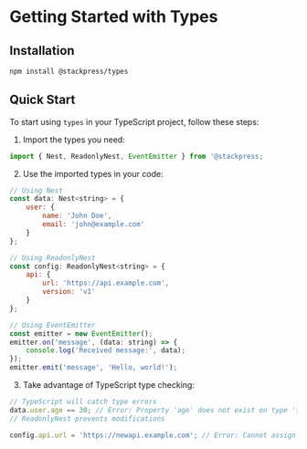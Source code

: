 # Getting Started with Types

## Installation
```bash
npm install @stackpress/types
```

## Quick Start
To start using `types` in  your TypeScript project, follow these steps:

1. Import the types you need:

```javascript
import { Nest, ReadonlyNest, EventEmitter } from '@stackpress;
```
2. Use the imported types in your code:

```javascript
// Using Nest
const data: Nest<string> = {
    user: {
        name: 'John Doe',
        email: 'john@example.com'
    }
};

// Using ReadonlyNest
const config: ReadonlyNest<string> = {
    api: {
        url: 'https://api.example.com',
        version: 'v1'
    }
};

// Using EventEmitter
const emitter = new EventEmitter();
emitter.on('message', (data: string) => {
    console.log('Received message:', data);
});
emitter.emit('message', 'Hello, world!');
```
3. Take advantage of TypeScript type checking:

```javascript
// TypeScript will catch type errors
data.user.age == 30; // Error: Property 'age' does not exist on type '{ name: string; email: string; }'
// ReadonlyNest prevents modifications

config.api.url = 'https://newapi.example.com'; // Error: Cannot assign to 'url' because it is a read-only property
```